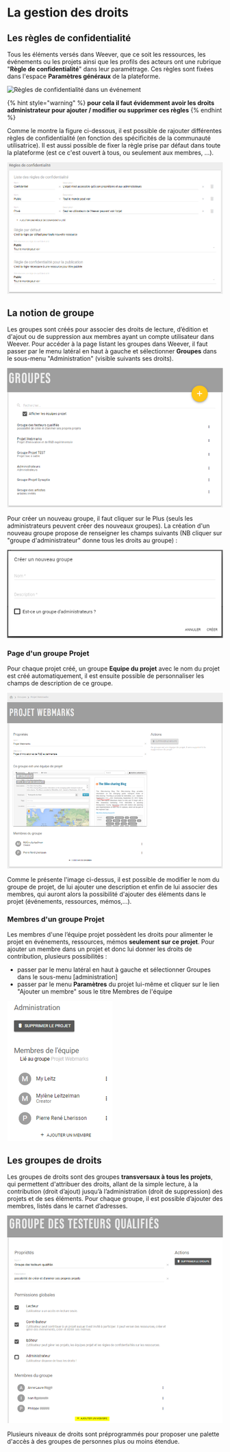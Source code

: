 # La gestion des droits

## Les règles de confidentialité

Tous les éléments versés dans Weever, que ce soit les ressources, les événements ou les projets ainsi que les profils des acteurs ont une rubrique "**Règle de confidentialité**" dans leur paramétrage. Ces règles sont fixées dans l'espace **Paramètres généraux** de la plateforme.

![R&#xE8;gles de confidentialit&#xE9; dans un &#xE9;v&#xE9;nement](https://lh6.googleusercontent.com/zEK7zKafyTKykvHqXezgP5U0lfl1gw5d3bRlernKXZkZWmpFNDRwaLhOMhdUbysRMEhS2aRuR1sWYL_46DhyKPdVnH0YDLLYfKdTrbuhzlENWMX-kE6BRdafyZUMjI40e922VGFpbr0)

{% hint style="warning" %}
**pour cela il faut évidemment avoir les droits administrateur pour ajouter / modifier ou supprimer ces règles**
{% endhint %}

Comme le montre la figure ci-dessous, il est possible de rajouter différentes règles de confidentialité \(en fonction des spécificités de la communauté utilisatrice\). Il est aussi possible de fixer la règle prise par défaut dans toute la plateforme \(est ce c'est ouvert à tous, ou seulement aux membres, ...\).

![Cr&#xE9;ation de r&#xE8;gles de confidentialit&#xE9;](../.gitbook/assets/image%20%2839%29.png)

## La notion de groupe

Les groupes sont créés pour associer des droits de lecture, d’édition et d'ajout ou de suppression aux membres ayant un compte utilisateur dans Weever. Pour accéder à la page listant les groupes dans Weever, il faut passer par le menu latéral en haut à gauche et sélectionner **Groupes** dans le sous-menu "Administration" \(visible suivants ses droits\).

![Pages Groupes](../.gitbook/assets/image%20%2849%29.png)

Pour créer un nouveau groupe, il faut cliquer sur le Plus \(seuls les administrateurs peuvent créer des nouveaux groupes\). La création d'un nouveau groupe propose de renseigner les champs suivants \(NB cliquer sur "groupe d'administrateur" donne tous les droits au groupe\) : 

![](../.gitbook/assets/image%20%2834%29.png)

### Page d'un groupe Projet

Pour chaque projet créé, un groupe **Equipe du projet** avec le nom du projet est créé automatiquement, il est ensuite possible de personnaliser les champs de description de ce groupe.

![Page d&apos;un groupe projet](../.gitbook/assets/image%20%285%29.png)

Comme le présente l'image ci-dessus, il est possible de modifier le nom du groupe de projet, de lui ajouter une description et enfin de lui associer des membres, qui auront alors la possibilité d'ajouter des éléments dans le projet \(événements, ressources, mémos,...\).

### Membres d'un groupe Projet

Les membres d'une l’équipe projet possèdent les droits pour alimenter le projet en événements, ressources, mémos **seulement sur ce projet**. Pour ajouter un membre dans un projet et donc lui donner les droits de contribution, plusieurs possibilités : 

* passer par le menu latéral en haut à gauche et sélectionner Groupes dans le sous-menu \[administration\]
* passer par le menu **Paramètres** du projet lui-même et cliquer sur le lien "Ajouter un membre" sous le titre Membres de l'équipe

![Ajouter un membre &#xE0; partir de l&apos;onglet Param&#xE8;tres d&apos;un projet](../.gitbook/assets/image%20%2817%29.png)

## Les groupes de droits

Les groupes de droits sont des groupes **transversaux à tous les projets**, qui permettent d'attribuer des droits, allant de la simple lecture, à la contribution \(droit d’ajout\) jusqu’à l’administration \(droit de suppression\) des projets et de ses éléments. Pour chaque groupe, il est possible d’ajouter des membres, listés dans le carnet d’adresses.

![Exemple d&apos;un groupe avec les droits &#xE9;tendues d&apos;&#xE9;dition](../.gitbook/assets/image%20%2854%29.png)

Plusieurs niveaux de droits sont préprogrammés pour proposer une palette d'accès à des groupes de personnes plus ou moins étendue.

